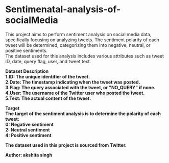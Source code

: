 # Sentimenatal-analysis-of-socialMedia
This project aims to perform sentiment analysis on social media data, specifically focusing on analyzing tweets. The sentiment polarity of each tweet will be determined, categorizing them into negative, neutral, or positive sentiments.<br>
The dataset used for this analysis includes various attributes such as tweet ID, date, query flag, user, and tweet text.


<b>Dataset Description<b><br>
1.ID: The unique identifier of the tweet.<br>
2.Date: The timestamp indicating when the tweet was posted.<br>
3.Flag: The query associated with the tweet, or "NO_QUERY" if none.<br>
4.User: The username of the Twitter user who posted the tweet.<br>
5.Text: The actual content of the tweet.<br>


<b>Target</b><br>
The target of the sentiment analysis is to determine the polarity of each tweet:<br>
0: Negative sentiment<br>
2: Neutral sentiment<br>
4: Positive sentiment<br>


The dataset used in this project is sourced from Twitter.

Author: akshita singh
